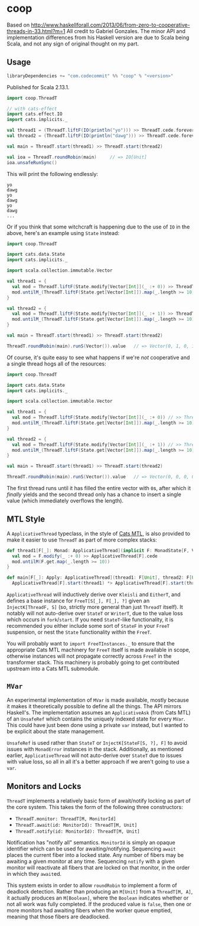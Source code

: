 # coop

Based on http://www.haskellforall.com/2013/06/from-zero-to-cooperative-threads-in-33.html?m=1 All credit to Gabriel Gonzales. The minor API and implementation differences from his Haskell version are due to Scala being Scala, and not any sign of original thought on my part.

## Usage

```sbt
libraryDependencies += "com.codecommit" %% "coop" % "<version>"
```

Published for Scala 2.13.1.

```scala
import coop.ThreadT

// with cats-effect
import cats.effect.IO
import cats.implicits._

val thread1 = (ThreadT.liftF(IO(println("yo"))) >> ThreadT.cede.foreverM
val thread2 = (ThreadT.liftF(IO(println("dawg"))) >> ThreadT.cede.foreverM

val main = ThreadT.start(thread1) >> ThreadT.start(thread2)

val ioa = ThreadT.roundRobin(main)     // => IO[Unit]
ioa.unsafeRunSync()
```

This will print the following endlessly:

```
yo
dawg
yo
dawg
yo
dawg
...
```

Or if you think that some witchcraft is happening due to the use of `IO` in the above, here's an example using `State` instead:

```scala
import coop.ThreadT

import cats.data.State
import cats.implicits._

import scala.collection.immutable.Vector

val thread1 = {
  val mod = ThreadT.liftF(State.modify[Vector[Int]](_ :+ 0)) >> ThreadT.cede(())
  mod.untilM_(ThreadT.liftF(State.get[Vector[Int]]).map(_.length >= 10))
}

val thread2 = {
  val mod = ThreadT.liftF(State.modify[Vector[Int]](_ :+ 1)) >> ThreadT.cede(())
  mod.untilM_(ThreadT.liftF(State.get[Vector[Int]]).map(_.length >= 10))
}

val main = ThreadT.start(thread1) >> ThreadT.start(thread2)

ThreadT.roundRobin(main).runS(Vector()).value   // => Vector(0, 1, 0, 1, 0, 1, 0, 1, 0, 1)
```

Of course, it's quite easy to see what happens if we're *not* cooperative and a single thread hogs all of the resources:

```scala
import coop.ThreadT

import cats.data.State
import cats.implicits._

import scala.collection.immutable.Vector

val thread1 = {
  val mod = ThreadT.liftF(State.modify[Vector[Int]](_ :+ 0)) // >> ThreadT.cede
  mod.untilM_(ThreadT.liftF(State.get[Vector[Int]]).map(_.length >= 10))
}

val thread2 = {
  val mod = ThreadT.liftF(State.modify[Vector[Int]](_ :+ 1)) // >> ThreadT.cede
  mod.untilM_(ThreadT.liftF(State.get[Vector[Int]]).map(_.length >= 10))
}

val main = ThreadT.start(thread1) >> ThreadT.start(thread2)

ThreadT.roundRobin(main).runS(Vector()).value   // => Vector(0, 0, 0, 0, 0, 0, 0, 0, 0, 0, 1)
```

The first thread runs until it has filled the entire vector with `0`s, after which it *finally* yields and the second thread only has a chance to insert a single value (which immediately overflows the length).

## MTL Style

A `ApplicativeThread` typeclass, in the style of [Cats MTL](https://github.com/typelevel/cats-mtl), is also provided to make it easier to use `ThreadT` as part of more complex stacks:

```scala
def thread1[F[_]: Monad: ApplicativeThread](implicit F: MonadState[F, Vector[Int]]): F[Unit] = {
  val mod = F.modify(_ :+ 0) >> ApplicativeThread[F].cede
  mod.untilM(F.get.map(_.length >= 10))
}

def main[F[_]: Apply: ApplicativeThread](thread1: F[Unit], thread2: F[Unit]): F[Unit] =
  ApplicativeThread[F].start(thread1) *> ApplicativeThread[F].start(thread2)
```

`ApplicativeThread` will inductively derive over `Kleisli` and `EitherT`, and defines a base instance for `FreeT[S[_], F[_], ?]` given an `InjectK[ThreadF, S]` (so, strictly more general than just `ThreadT` itself). It notably will not auto-derive over `StateT` or `WriterT`, due to the value loss which occurs in `fork`/`start`. If you need `StateT`-like functionality, it is recommended you either include some sort of `StateF` in your `FreeT` suspension, or nest the `State` functionality *within* the `FreeT`.

You will probably want to `import FreeTInstances._` to ensure that the appropriate Cats MTL machinery for `FreeT` itself is made available in scope, otherwise instances will not propagate correctly across `FreeT` in the transformer stack. This machinery is probably going to get contributed upstream into a Cats MTL submodule.

## `MVar`

An experimental implementation of `MVar` is made available, mostly because it makes it theoretically possible to define all the things. The API mirrors Haskell's. The implementation assumes an `ApplicativeAsk` (from Cats MTL) of an `UnsafeRef` which contains the uniquely indexed state for every `MVar`. This could have just been done using a private `var` instead, but I wanted to be explicit about the state management.

`UnsafeRef` is used rather than `StateT` or `InjectK[StateF[S, ?], F]` to avoid issues with `MonadError` instances in the stack. Additionally, as mentioned earlier, `ApplicativeThread` will not auto-derive over `StateT` due to issues with value loss, so all in all it's a better approach if we aren't going to use a `var`.

## Monitors and Locks

`ThreadT` implements a relatively basic form of await/notify locking as part of the core system. This takes the form of the following three constructors:

- `ThreadT.monitor: ThreadT[M, MonitorId]`
- `ThreadT.await(id: MonitorId): ThreadT[M, Unit]`
- `ThreadT.notify(id: MonitorId): ThreadT[M, Unit]`

Notification has "notify all" semantics. `MonitorId` is simply an opaque identifier which can be used for awaiting/notifying. Sequencing `await` places the current fiber into a locked state. Any number of fibers may be awaiting a given monitor at any time. Sequencing `notify` with a given monitor will reactivate all fibers that are locked on that monitor, in the order in which they `await`ed.

This system exists in order to allow `roundRobin` to implement a form of deadlock detection. Rather than producing an `M[Unit]` from a `ThreadT[M, A]`, it actually produces an `M[Boolean]`, where the `Boolean` indicates whether or not all work was fully completed. If the produced value is `false`, then one or more monitors had awaiting fibers when the worker queue emptied, meaning that those fibers are deadlocked.
